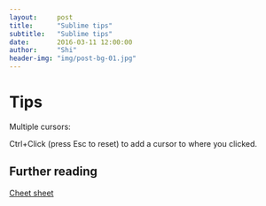 ```yaml
---
layout:     post
title:      "Sublime tips"
subtitle:   "Sublime tips"
date:       2016-03-11 12:00:00
author:     "Shi"
header-img: "img/post-bg-01.jpg"
---
```


# Tips



Multiple cursors: 

Ctrl+Click (press Esc to reset) to add a cursor to where you clicked.

## Further reading

[Cheet sheet](https://gist.github.com/srcspider/8618334)